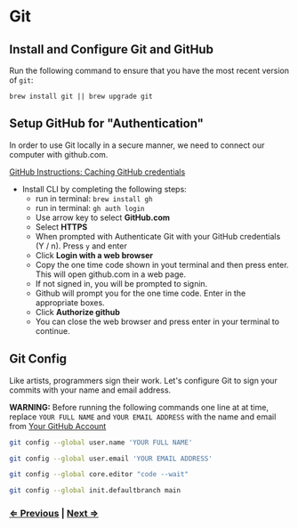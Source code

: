 # Git

## Install and Configure Git and GitHub

Run the following command to ensure that you have the most recent version of `git`:

`brew install git || brew upgrade git`

## Setup GitHub for "Authentication"

In order to use Git locally in a secure manner, we need to connect our computer with github.com.

[GitHub Instructions: Caching GitHub credentials](https://docs.github.com/en/get-started/getting-started-with-git/caching-your-github-credentials-in-git)

- Install CLI by completing the following steps:
  - run in terminal: `brew install gh`
  - run in terminal: `gh auth login`
  - Use arrow key to select **GitHub.com**
  - Select **HTTPS**
  - When prompted with Authenticate Git with your GitHub credentials (Y / n).  Press `y` and enter
  - Click **Login with a web browser**
  - Copy the one time code shown in yout terminal and then press enter.  This will open github.com in a web page.
  - If not signed in, you will be prompted to signin.
  - Github will prompt you for the one time code.  Enter in the appropriate boxes.
  - Click **Authorize github**
  - You can close the web browser and press enter in your terminal to continue.

## Git Config

Like artists, programmers sign their work. Let's configure Git to sign your commits with your name and email address.

**WARNING:** Before running the following commands one line at at time, replace `YOUR FULL NAME` and `YOUR EMAIL ADDRESS` with the name and email from [Your GitHub Account](https://github.com/settings/profile)

```bash
git config --global user.name 'YOUR FULL NAME'
```

```bash
git config --global user.email 'YOUR EMAIL ADDRESS'
```

```bash
git config --global core.editor "code --wait"
```

```bash
git config --global init.defaultbranch main
```

### [⇐ Previous](./4-node.md) | [Next ⇒](./6-tree.md)
